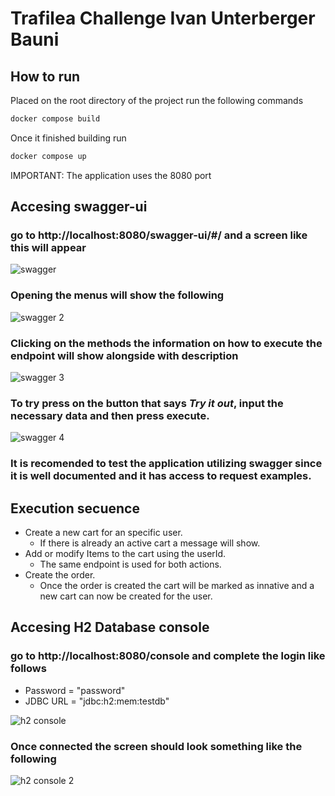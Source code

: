 # Trafilea Challenge Ivan Unterberger Bauni

## How to run
Placed on the root directory of the project run the following commands


``` powershell
docker compose build
```
Once it finished building run
``` powershell
docker compose up
```

IMPORTANT: The application uses the 8080 port

## Accesing swagger-ui
### go to http://localhost:8080/swagger-ui/#/ and a screen like this will appear

![swagger](https://github.com/iunter/challenge-trafilea/assets/18707501/17c4de1e-33a0-47a4-9ff8-aa91afabd5d7)


### Opening the menus will show the following

![swagger 2](https://github.com/iunter/challenge-trafilea/assets/18707501/af74dd9a-a7b4-41e2-b151-c89c81780dbd)

### Clicking on the methods the information on how to execute the endpoint will show alongside with description

![swagger 3](https://github.com/iunter/challenge-trafilea/assets/18707501/e49be6c0-5c52-40ce-8ffe-b9ac7af89561)

### To try press on the button that says *Try it out*, input the necessary data and then press execute.

![swagger 4](https://github.com/iunter/challenge-trafilea/assets/18707501/95ec4c04-2d85-45a4-828b-abe3b904dea6)

### It is recomended to test the application utilizing swagger since it is well documented and it has access to request examples. 

## Execution secuence

- Create a new cart for an specific user.
  - If there is already an active cart a message will show.
- Add or modify Items to the cart using the userId.
  - The same endpoint is used for both actions.
- Create the order.
  - Once the order is created the cart will be marked as innative and a new cart can now be created for the user.

## Accesing H2 Database console
### go to http://localhost:8080/console and complete the login like follows
- Password = "password"
- JDBC URL = "jdbc:h2:mem:testdb"

![h2 console](https://github.com/iunter/challenge-trafilea/assets/18707501/44311811-a657-45dc-b3c6-df5ceb59a898)

### Once connected the screen should look something like the following

![h2 console 2](https://github.com/iunter/challenge-trafilea/assets/18707501/b1cd777e-31f7-4a2e-bd37-c613b1bc450b)
